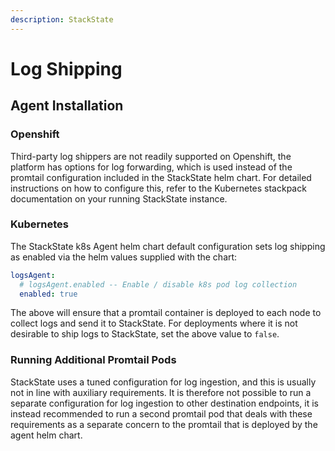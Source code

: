 ```yaml
---
description: StackState
---
```


# Log Shipping

## Agent Installation

### Openshift

Third-party log shippers are not readily supported on Openshift, the platform has options for log forwarding, which is used instead of the promtail configuration included in the StackState helm chart.  For detailed instructions on how to configure this, refer to the Kubernetes stackpack documentation on your running StackState instance. 

### Kubernetes

The StackState k8s Agent helm chart default configuration sets log shipping as enabled via the helm values supplied with the chart:

```yaml
logsAgent:
  # logsAgent.enabled -- Enable / disable k8s pod log collection
  enabled: true
```

The above will ensure that a promtail container is deployed to each node to collect logs and send it to StackState.  For deployments where it is not desirable to ship logs to StackState, set the above value to `false`.

### Running Additional Promtail Pods

StackState uses a tuned configuration for log ingestion, and this is usually not in line with auxiliary requirements.  It is therefore not possible to run a separate configuration for log ingestion to other destination endpoints, it is instead recommended to run a second promtail pod that deals with these requirements as a separate concern to the promtail that is deployed by the agent helm chart.
